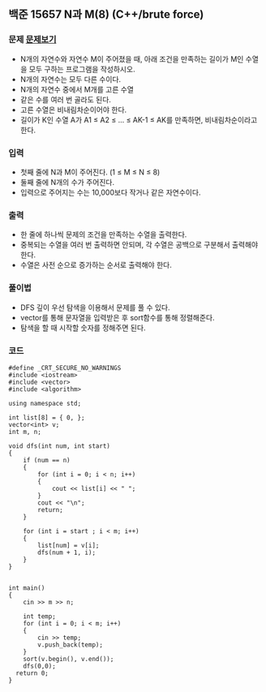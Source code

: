 ## 백준 15657 N과 M(8) (C++/brute force)

### 문제 [문제보기](https://www.acmicpc.net/problem/15657)
 - N개의 자연수와 자연수 M이 주어졌을 때, 아래 조건을 만족하는 길이가 M인 수열을 모두 구하는 프로그램을 작성하시오. 
 - N개의 자연수는 모두 다른 수이다.
 - N개의 자연수 중에서 M개를 고른 수열
 - 같은 수를 여러 번 골라도 된다.
 - 고른 수열은 비내림차순이어야 한다.
 - 길이가 K인 수열 A가 A1 ≤ A2 ≤ ... ≤ AK-1 ≤ AK를 만족하면, 비내림차순이라고 한다.

### 입력
 - 첫째 줄에 N과 M이 주어진다. (1 ≤ M ≤ N ≤ 8)
 - 둘째 줄에 N개의 수가 주어진다. 
 - 입력으로 주어지는 수는 10,000보다 작거나 같은 자연수이다.
 
### 출력
 - 한 줄에 하나씩 문제의 조건을 만족하는 수열을 출력한다. 
 - 중복되는 수열을 여러 번 출력하면 안되며, 각 수열은 공백으로 구분해서 출력해야 한다.
 - 수열은 사전 순으로 증가하는 순서로 출력해야 한다.
 
### 풀이법
 - DFS 깊이 우선 탐색을 이용해서 문제를 풀 수 있다. 
 - vector를 통해 문자열을 입력받은 후 sort함수를 통해 정렬해준다. 
 - 탐색을 할 때 시작할 숫자를 정해주면 된다.

### 코드
```
#define _CRT_SECURE_NO_WARNINGS
#include <iostream>
#include <vector>
#include <algorithm>

using namespace std;

int list[8] = { 0, };
vector<int> v;
int m, n;

void dfs(int num, int start)
{
	if (num == n)
	{
		for (int i = 0; i < n; i++)
		{
			cout << list[i] << " ";
		}
		cout << "\n";
		return;
	}

	for (int i = start ; i < m; i++)
	{
		list[num] = v[i];
		dfs(num + 1, i);
	}
}


int main()
{
	cin >> m >> n;
	
	int temp; 
	for (int i = 0; i < m; i++)
	{
		cin >> temp;
		v.push_back(temp);
	}
	sort(v.begin(), v.end());
	dfs(0,0);
  return 0;
}
```
